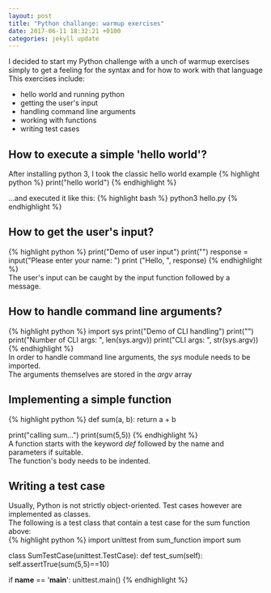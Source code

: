 ```yaml
---
layout: post
title: "Python challange: warmup exercises"
date: 2017-06-11 18:32:21 +0100
categories: jekyll update
---
```

I decided to start my Python challenge with a unch of warmup exercises simply to get a feeling for the syntax and for how to work with that language
This exercises include:


* hello world and running python
* getting the user's input
* handling command line arguments
* working with functions
* writing test cases


## How to execute a simple 'hello world'?

After installing python 3, I took the classic hello world example 
{% highlight python %}
print("hello world")
{% endhighlight %}

...and executed it like this:
{% highlight bash %}
python3 hello.py
{% endhighlight %}

## How to get the user's input?
{% highlight python %}
print("Demo of user input")
print("")
response = input("Please enter your name: ")
print ("Hello, ", response)
{% endhighlight %}
<br/>
The user's input can be caught by the input function followed by a message.

## How to handle command line arguments?
{% highlight python %}
import sys
print("Demo of CLI handling")
print("")
print("Number of CLI args: ", len(sys.argv))
print("CLI args: ", str(sys.argv))
{% endhighlight %}
<br/>
In order to handle command line arguments, the _sys_ module needs to be imported.<br/>
The arguments themselves are stored in the _argv_ array
 
## Implementing a simple function
{% highlight python %}
def sum(a, b):
  return a + b

print("calling sum...")
print(sum(5,5))
{% endhighlight %}
<br/>
A function starts with the keyword _def_ followed by the name and parameters if suitable.<br/>
The function's body needs to be indented.

## Writing a test case
Usually, Python is not strictly object-oriented. Test cases however are implemented as classes.<br/>
The following is a test class that contain a test case for the sum function above:<br/>
{% highlight python %}
import unittest
from sum_function import sum

class SumTestCase(unittest.TestCase):
  def test_sum(self):
    self.assertTrue(sum(5,5)==10)

if __name__ == '__main__':
  unittest.main()
{% endhighlight %}

